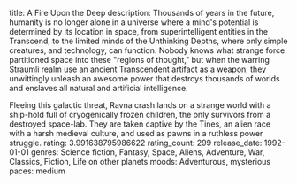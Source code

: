 title: A Fire Upon the Deep
description: Thousands of years in the future, humanity is no longer alone in a universe where a mind's potential is determined by its location in space, from superintelligent entities in the Transcend, to the limited minds of the Unthinking Depths, where only simple creatures, and technology, can function. Nobody knows what strange force partitioned space into these "regions of thought," but when the warring Straumli realm use an ancient Transcendent artifact as a weapon, they unwittingly unleash an awesome power that destroys thousands of worlds and enslaves all natural and artificial intelligence.

Fleeing this galactic threat, Ravna crash lands on a strange world with a ship-hold full of cryogenically frozen children, the only survivors from a destroyed space-lab. They are taken captive by the Tines, an alien race with a harsh medieval culture, and used as pawns in a ruthless power struggle.
rating: 3.991638795986622
rating_count: 299
release_date: 1992-01-01
genres: Science fiction, Fantasy, Space, Aliens, Adventure, War, Classics, Fiction, Life on other planets
moods: Adventurous, mysterious
paces: medium